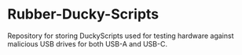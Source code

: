 # Rubber-Ducky-Scripts
Repository for storing DuckyScripts used for testing hardware against malicious USB drives for both USB-A and USB-C.
